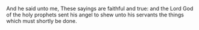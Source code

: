 And he said unto me, These sayings are faithful and true: and the Lord God of the holy prophets sent his angel to shew unto his servants the things which must shortly be done.
